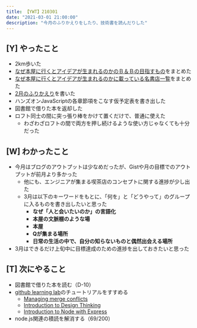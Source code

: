 ```yaml
---
title: 【YWT】210301
date: "2021-03-01 21:00:00"
description: "今月のふりかえりをしたり、技術書を読んだりした"
---
```


## [Y] やったこと

- 2km歩いた
- [なぜ本屋に行くとアイデアが生まれるのかのＢ＆Ｂの目指すもの](https://scrapbox.io/camomilecafe/%EF%BC%A2%EF%BC%86%EF%BC%A2%E3%81%AE%E7%9B%AE%E6%8C%87%E3%81%99%E3%82%82%E3%81%AE%E2%80%95%E5%AF%BE%E8%AB%87%E3%83%BB%E5%86%85%E6%B2%BC%E6%99%8B%E5%A4%AA%E9%83%8E%E6%B0%8F)をまとめた
- [なぜ本屋に行くとアイデアが生まれるのかに載っている名書店一覧](https://scrapbox.io/camomilecafe/%E5%90%8D%E6%9B%B8%E5%BA%97%E3%83%AA%E3%82%B9%E3%83%88)をまとめた
- [2月のふりかえり](https://ywt.expfrom.me/docs/2021/2/00.html)を書いた
- ハンズオンJavaScriptの各章節項をこなす仮予定表を書き出した
- 図書館で借りた本を返却した
- ロフト同士の間に突っ張り棒をかけて置くだけで、普通に使えた
  - わざわざロフトの間で両方を押し続けるような使い方じゃなくても十分だった

## [W] わかったこと

- 今月はブログのアウトプットは少なめだったが、Gistや月の目標でのアウトプットが前月より多かった
  - 他にも、エンジニアが集まる喫茶店のコンセプトに関する進捗が少し出た
  - 3月は以下のキーワードをもとに、「何を」と「どうやって」のグループに入るものを書き出したいと思った
      - **なぜ「人と会いたいのか」の言語化**
      - **本屋の文脈棚のような場**
      - **本屋**
      - **Qが集まる場所**
      - **日常の生活の中で、自分の知らないものと偶然出会える場所**
- 3月はできるだけ上旬中に目標達成のための進捗を出しておきたいと思った

## [T] 次にやること

- 図書館で借りた本を読む（D-10）
- [github learning lab](https://lab.github.com/githubtraining)のチュートリアルをすすめる
  - [Managing merge conflicts](https://lab.github.com/githubtraining/managing-merge-conflicts)
  - [Introduction to Design Thinking](https://lab.github.com/githubtraining/introduction-to-design-thinking)
  - [Introduction to Node with Express](https://lab.github.com/everydeveloper/introduction-to-node-with-express)
- node.js関連の積読を解消する（69/200）
